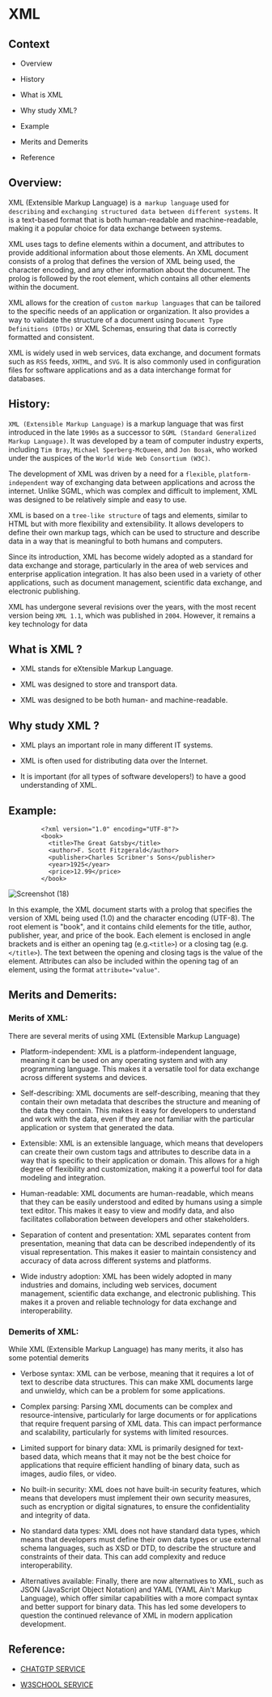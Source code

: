 # XML

## Context

  - Overview

  - History

  - What is XML

  - Why study XML?

  - Example

  - Merits and Demerits
  
  - Reference


## Overview:

XML (Extensible Markup Language) is a` markup language` used for `describing` and `exchanging structured data between different systems`. It is a text-based format that is both human-readable and machine-readable, making it a popular choice for data exchange between systems.

XML uses tags to define elements within a document, and attributes to provide additional information about those elements. An XML document consists of a prolog that defines the version of XML being used, the character encoding, and any other information about the document. The prolog is followed by the root element, which contains all other elements within the document.

XML allows for the creation of `custom markup languages` that can be tailored to the specific needs of an application or organization. It also provides a way to validate the structure of a document using `Document Type Definitions (DTDs)` or XML Schemas, ensuring that data is correctly formatted and consistent.

XML is widely used in web services, data exchange, and document formats such as `RSS` feeds, `XHTML`, and `SVG`. It is also commonly used in configuration files for software applications and as a data interchange format for databases.


## History:

`XML (Extensible Markup Language)` is a markup language that was first introduced in the late `1990s` as a successor to `SGML (Standard Generalized Markup Language)`. It was developed by a team of computer industry experts, including `Tim Bray`, `Michael Sperberg-McQueen`, and `Jon Bosak`, who worked under the auspices of the `World Wide Web Consortium (W3C)`.

The development of XML was driven by a need for a `flexible`, `platform-independent` way of exchanging data between applications and across the internet. Unlike SGML, which was complex and difficult to implement, XML was designed to be relatively simple and easy to use.

XML is based on a `tree-like structure` of tags and elements, similar to HTML but with more flexibility and extensibility. It allows developers to define their own markup tags, which can be used to structure and describe data in a way that is meaningful to both humans and computers.

Since its introduction, XML has become widely adopted as a standard for data exchange and storage, particularly in the area of web services and enterprise application integration. It has also been used in a variety of other applications, such as document management, scientific data exchange, and electronic publishing.

XML has undergone several revisions over the years, with the most recent version being `XML 1.1`, which was published in `2004`. However, it remains a key technology for data 


## What is XML ?

- XML stands for eXtensible Markup Language.

- XML was designed to store and transport data.

- XML was designed to be both human- and machine-readable.


## Why study XML ?

- XML plays an important role in many different IT systems.

- XML is often used for distributing data over the Internet.

- It is important (for all types of software developers!) to have a good understanding of XML.


## Example:

             <?xml version="1.0" encoding="UTF-8"?>
             <book>
               <title>The Great Gatsby</title>
               <author>F. Scott Fitzgerald</author>
               <publisher>Charles Scribner's Sons</publisher>
               <year>1925</year>
               <price>12.99</price>
             </book>


![Screenshot (18)](https://github.com/GaneshPelluru/Begineers/assets/129501298/b3811c24-3dda-4295-9f06-b750d33f052c)

In this example, the XML document starts with a prolog that specifies the version of XML being used (1.0) and the character encoding (UTF-8). The root element is "book", and it contains child elements for the title, author, publisher, year, and price of the book. Each element is enclosed in angle brackets and is either an opening tag (e.g.`<title>`) or a closing tag (e.g.`</title>`). The text between the opening and closing tags is the value of the element. Attributes can also be included within the opening tag of an element, using the format `attribute="value"`.


## Merits and Demerits:

### Merits of XML:

There are several merits of using XML (Extensible Markup Language)

- Platform-independent: XML is a platform-independent language, meaning it can be used on any operating system and with any programming language. This makes it a versatile tool for data exchange across different systems and devices.

- Self-describing: XML documents are self-describing, meaning that they contain their own metadata that describes the structure and meaning of the data they contain. This makes it easy for developers to understand and work with the data, even if they are not familiar with the particular application or system that generated the data.

- Extensible: XML is an extensible language, which means that developers can create their own custom tags and attributes to describe data in a way that is specific to their application or domain. This allows for a high degree of flexibility and customization, making it a powerful tool for data modeling and integration.

- Human-readable: XML documents are human-readable, which means that they can be easily understood and edited by humans using a simple text editor. This makes it easy to view and modify data, and also facilitates collaboration between developers and other stakeholders.

- Separation of content and presentation: XML separates content from presentation, meaning that data can be described independently of its visual representation. This makes it easier to maintain consistency and accuracy of data across different systems and platforms.

- Wide industry adoption: XML has been widely adopted in many industries and domains, including web services, document management, scientific data exchange, and electronic publishing. This makes it a proven and reliable technology for data exchange and interoperability.

### Demerits of XML:

While XML (Extensible Markup Language) has many merits, it also has some potential demerits

- Verbose syntax: XML can be verbose, meaning that it requires a lot of text to describe data structures. This can make XML documents large and unwieldy, which can be a problem for some applications.

- Complex parsing: Parsing XML documents can be complex and resource-intensive, particularly for large documents or for applications that require frequent parsing of XML data. This can impact performance and scalability, particularly for systems with limited resources.

- Limited support for binary data: XML is primarily designed for text-based data, which means that it may not be the best choice for applications that require efficient handling of binary data, such as images, audio files, or video.

- No built-in security: XML does not have built-in security features, which means that developers must implement their own security measures, such as encryption or digital signatures, to ensure the confidentiality and integrity of data.

- No standard data types: XML does not have standard data types, which means that developers must define their own data types or use external schema languages, such as XSD or DTD, to describe the structure and constraints of their data. This can add complexity and reduce interoperability.

- Alternatives available: Finally, there are now alternatives to XML, such as JSON (JavaScript Object Notation) and YAML (YAML Ain't Markup Language), which offer similar capabilities with a more compact syntax and better support for binary data. This has led some developers to question the continued relevance of XML in modern application development.



## Reference:

- [ CHATGTP SERVICE ](https://chat.openai.com/chat)

- [ W3SCHOOL SERVICE ](https://www.w3schools.com)



